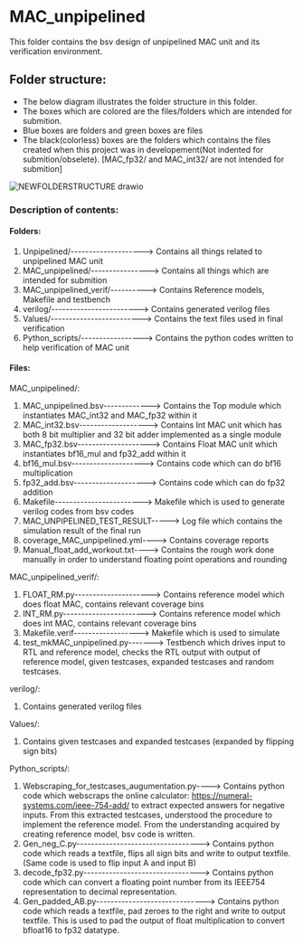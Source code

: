 # MAC_unpipelined

This folder contains the bsv design of unpipelined MAC unit and its verification environment.


## Folder structure:

* The below diagram illustrates the folder structure in this folder.
* The boxes which are colored are the files/folders which are intended for submition.
* Blue boxes are folders and green boxes are files
* The black(colorless) boxes are the folders which contains the files created when this project was in developement(Not indented for submition/obselete). [MAC_fp32/ and MAC_int32/ are not intended for submition]

![NEWFOLDERSTRUCTURE drawio](https://github.com/user-attachments/assets/972b6ad6-2f9f-4d1f-aed2-8e4fde61c16d)


### Description of contents:
#### Folders:
1. Unpipelined/--------------------> Contains all things related to unpipelined MAC unit 
2. MAC_unpipelined/----------------> Contains all things which are intended for submition
3. MAC_unpipelined_verif/----------> Contains Reference models, Makefile and testbench
4. verilog/------------------------> Contains generated verilog files
5. Values/-------------------------> Contains the text files used in final verification
6. Python_scripts/-----------------> Contains the python codes written to help verification of MAC unit

#### Files:
MAC_unpipelined/:
1. MAC_unpipelined.bsv-------------> Contains the Top module which instantiates MAC_int32 and MAC_fp32 within it
2. MAC_int32.bsv-------------------> Contains Int MAC unit which has both 8 bit multiplier and 32 bit adder implemented as a single module 
3. MAC_fp32.bsv--------------------> Contains Float MAC unit which instantiates bf16_mul and fp32_add within it
4. bf16_mul.bsv--------------------> Contains code which can do bf16 multiplication
5. fp32_add.bsv--------------------> Contains code which can do fp32 addition
6. Makefile------------------------> Makefile which is used to generate verilog codes from bsv codes
7. MAC_UNPIPELINED_TEST_RESULT-----> Log file which contains the simulation result of the final run
8. coverage_MAC_unpipelined.yml----> Contains coverage reports
9. Manual_float_add_workout.txt----> Contains the rough work done manually in order to understand floating point operations and rounding

MAC_unpipelined_verif/:
1. FLOAT_RM.py---------------------> Contains reference model which does float MAC, contains relevant coverage bins
2. INT_RM.py-----------------------> Contains reference model which does int MAC, contains relevant coverage bins
3. Makefile.verif------------------> Makefile which is used to simulate
4. test_mkMAC_unpipelined.py-------> Testbench which drives input to RTL and reference model, checks the RTL output with output of  reference model, given testcases, expanded testcases and random testcases.

verilog/:
1. Contains generated verilog files

Values/:
1. Contains given testcases and expanded testcases (expanded by flipping sign bits)

Python_scripts/:
1. Webscraping_for_testcases_augumentation.py----> Contains python code which webscraps the online calculator: https://numeral-systems.com/ieee-754-add/ to extract expected answers for negative inputs. From this extracted testcases, understood the procedure to implement the reference model. From the understanding acquired by creating reference model, bsv code is written.
2. Gen_neg_C.py----------------------------------> Contains python code which reads a textfile, flips all sign bits and write to output textfile.(Same code is used to flip input A and input B)
3. decode_fp32.py--------------------------------> Contains python code which can convert a floating point number from its IEEE754 representation to decimal representation.
4. Gen_padded_AB.py------------------------------> Contains python code which reads a textfile, pad zeroes to the right and write to output textfile. This is used to pad the output of float multiplication to convert bfloat16 to fp32 datatype.



